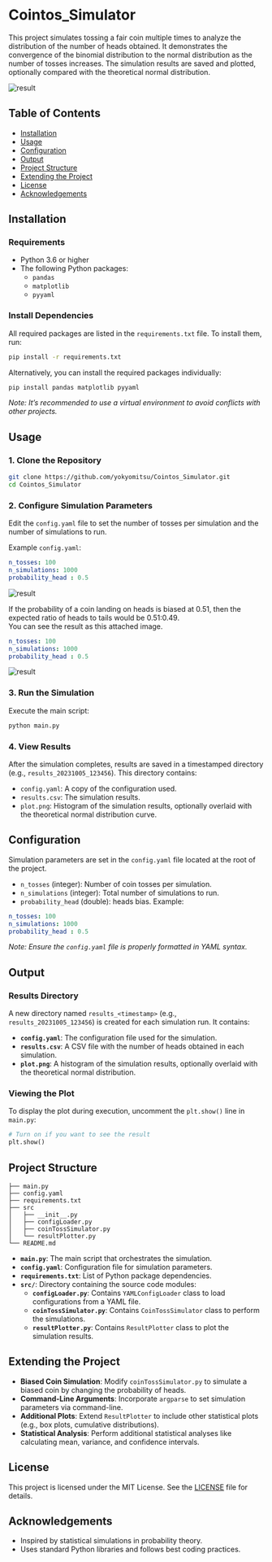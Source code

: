 # Cointos_Simulator

This project simulates tossing a fair coin multiple times to analyze the distribution of the number of heads obtained. It demonstrates the convergence of the binomial distribution to the normal distribution as the number of tosses increases. The simulation results are saved and plotted, optionally compared with the theoretical normal distribution.

![result](images/image.png)

## Table of Contents

- [Installation](#installation)
- [Usage](#usage)
- [Configuration](#configuration)
- [Output](#output)
- [Project Structure](#project-structure)
- [Extending the Project](#extending-the-project)
- [License](#license)
- [Acknowledgements](#acknowledgements)

## Installation

### Requirements

- Python 3.6 or higher
- The following Python packages:
  - `pandas`
  - `matplotlib`
  - `pyyaml`

### Install Dependencies

All required packages are listed in the `requirements.txt` file. To install them, run:

```bash
pip install -r requirements.txt
```

Alternatively, you can install the required packages individually:

```bash
pip install pandas matplotlib pyyaml
```

*Note: It’s recommended to use a virtual environment to avoid conflicts with other projects.*

## Usage

### 1. Clone the Repository

```bash
git clone https://github.com/yokyomitsu/Cointos_Simulator.git
cd Cointos_Simulator
```

### 2. Configure Simulation Parameters

Edit the `config.yaml` file to set the number of tosses per simulation and the number of simulations to run.

Example `config.yaml`:

```yaml
n_tosses: 100
n_simulations: 1000
probability_head : 0.5
```

![result](images/image.png)

If the probability of a coin landing on heads is biased at 0.51, then the expected ratio of heads to tails would be 0.51:0.49.  
You can see the result as this attached image.

```yaml
n_tosses: 100
n_simulations: 1000
probability_head : 0.5
```

![result](images/image2.png)

### 3. Run the Simulation

Execute the main script:

```bash
python main.py
```

### 4. View Results

After the simulation completes, results are saved in a timestamped directory (e.g., `results_20231005_123456`). This directory contains:

- `config.yaml`: A copy of the configuration used.
- `results.csv`: The simulation results.
- `plot.png`: Histogram of the simulation results, optionally overlaid with the theoretical normal distribution curve.

## Configuration

Simulation parameters are set in the `config.yaml` file located at the root of the project.

- `n_tosses` (integer): Number of coin tosses per simulation.
- `n_simulations` (integer): Total number of simulations to run.
- `probability_head` (double): heads bias.
Example:

```yaml
n_tosses: 100
n_simulations: 1000
probability_head : 0.5
```

*Note: Ensure the `config.yaml` file is properly formatted in YAML syntax.*

## Output

### Results Directory

A new directory named `results_<timestamp>` (e.g., `results_20231005_123456`) is created for each simulation run. It contains:

- **`config.yaml`**: The configuration file used for the simulation.
- **`results.csv`**: A CSV file with the number of heads obtained in each simulation.
- **`plot.png`**: A histogram of the simulation results, optionally overlaid with the theoretical normal distribution.

### Viewing the Plot

To display the plot during execution, uncomment the `plt.show()` line in `main.py`:

```python
# Turn on if you want to see the result
plt.show()
```

## Project Structure

```
├── main.py
├── config.yaml
├── requirements.txt
├── src
│   ├── __init__.py
│   ├── configLoader.py
│   ├── coinTossSimulator.py
│   └── resultPlotter.py
└── README.md
```

- **`main.py`**: The main script that orchestrates the simulation.
- **`config.yaml`**: Configuration file for simulation parameters.
- **`requirements.txt`**: List of Python package dependencies.
- **`src/`**: Directory containing the source code modules:
  - **`configLoader.py`**: Contains `YAMLConfigLoader` class to load configurations from a YAML file.
  - **`coinTossSimulator.py`**: Contains `CoinTossSimulator` class to perform the simulations.
  - **`resultPlotter.py`**: Contains `ResultPlotter` class to plot the simulation results.

## Extending the Project

- **Biased Coin Simulation**: Modify `coinTossSimulator.py` to simulate a biased coin by changing the probability of heads.
- **Command-Line Arguments**: Incorporate `argparse` to set simulation parameters via command-line.
- **Additional Plots**: Extend `ResultPlotter` to include other statistical plots (e.g., box plots, cumulative distributions).
- **Statistical Analysis**: Perform additional statistical analyses like calculating mean, variance, and confidence intervals.

## License

This project is licensed under the MIT License. See the [LICENSE](LICENSE) file for details.

## Acknowledgements

- Inspired by statistical simulations in probability theory.
- Uses standard Python libraries and follows best coding practices.
